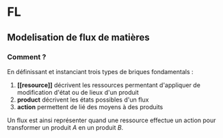 # FL
## Modelisation de flux de matières
### Comment ?
En définissant et instanciant trois types de briques fondamentals : 
1. **[[resource]]** décrivent les ressources permentant d'appliquer de modification d'état ou de lieux d'un produit
2. **product** décrivent les états possibles d'un flux
3. **action** permettent de lié des moyens à des produits

Un flux est ainsi représenter quand une ressource effectue un action pour transformer un produit *A* en un produit *B*.


